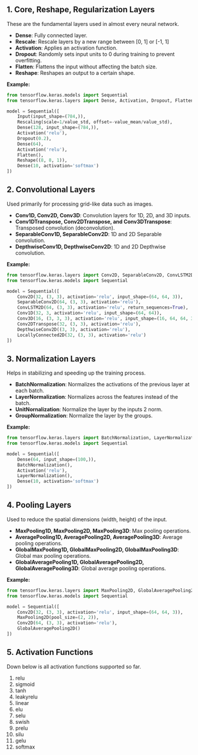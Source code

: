 ## 1. **Core, Reshape, Regularization Layers**

These are the fundamental layers used in almost every neural network.

- **Dense**: Fully connected layer.
- **Rescale**: Rescale layers by a new range between [0, 1] or [-1, 1]
- **Activation**: Applies an activation function.
- **Dropout**: Randomly sets input units to 0 during training to prevent overfitting.
- **Flatten**: Flattens the input without affecting the batch size.
- **Reshape**: Reshapes an output to a certain shape.

**Example:**
```python
from tensorflow.keras.models import Sequential
from tensorflow.keras.layers import Dense, Activation, Dropout, Flatten, Reshape

model = Sequential([
    Input(input_shape=(784,)),
    Rescaling(scale=1/value_std, offset=-value_mean/value_std),
    Dense(128, input_shape=(784,)),
    Activation('relu'),
    Dropout(0.2),
    Dense(64),
    Activation('relu'),
    Flatten(),
    Reshape((8, 8, 1)),
    Dense(10, activation='softmax')
])
```

## 2. **Convolutional Layers**

Used primarily for processing grid-like data such as images.

- **Conv1D, Conv2D, Conv3D**: Convolution layers for 1D, 2D, and 3D inputs.
- **Conv1DTranspose, Conv2DTranspose, and Conv3DTranspose**: Transposed convolution (deconvolution).
- **SeparableConv1D, SeparableConv2D**: 1D and 2D Separable convolution.
- **DepthwiseConv1D, DepthwiseConv2D**: 1D and 2D Depthwise convolution.
<!-- - **ConvLSTM2D**: Convolutional LSTM. -->

**Example:**
```python
from tensorflow.keras.layers import Conv2D, SeparableConv2D, ConvLSTM2D, Conv1D, Conv3D, Conv2DTranspose, DepthwiseConv2D, LocallyConnected2D
from tensorflow.keras.models import Sequential

model = Sequential([
    Conv2D(32, (3, 3), activation='relu', input_shape=(64, 64, 3)),
    SeparableConv2D(64, (3, 3), activation='relu'),
    ConvLSTM2D(64, (3, 3), activation='relu', return_sequences=True),
    Conv1D(32, 3, activation='relu', input_shape=(64, 64)),
    Conv3D(16, (3, 3, 3), activation='relu', input_shape=(16, 64, 64, 3)),
    Conv2DTranspose(32, (3, 3), activation='relu'),
    DepthwiseConv2D((3, 3), activation='relu'),
    LocallyConnected2D(32, (3, 3), activation='relu')
])
```

## 3. **Normalization Layers**

Helps in stabilizing and speeding up the training process.

- **BatchNormalization**: Normalizes the activations of the previous layer at each batch.
- **LayerNormalization**: Normalizes across the features instead of the batch.
- **UnitNornalization**: Normalize the layer by the inputs 2 norm.
- **GroupNormalization**: Normalize the layer by the groups.

**Example:**
```python
from tensorflow.keras.layers import BatchNormalization, LayerNormalization, Dense, Activation
from tensorflow.keras.models import Sequential

model = Sequential([
    Dense(64, input_shape=(100,)),
    BatchNormalization(),
    Activation('relu'),
    LayerNormalization(),
    Dense(10, activation='softmax')
])
```

## 4. **Pooling Layers**

Used to reduce the spatial dimensions (width, height) of the input.

- **MaxPooling1D, MaxPooling2D, MaxPooling3D**: Max pooling operations.
- **AveragePooling1D, AveragePooling2D, AveragePooling3D**: Average pooling operations.
- **GlobalMaxPooling1D, GlobalMaxPooling2D, GlobalMaxPooling3D**: Global max pooling operations.
- **GlobalAveragePooling1D, GlobalAveragePooling2D, GlobalAveragePooling3D**: Global average pooling operations.

**Example:**
```python
from tensorflow.keras.layers import MaxPooling2D, GlobalAveragePooling2D, Conv2D
from tensorflow.keras.models import Sequential

model = Sequential([
    Conv2D(32, (3, 3), activation='relu', input_shape=(64, 64, 3)),
    MaxPooling2D(pool_size=(2, 2)),
    Conv2D(64, (3, 3), activation='relu'),
    GlobalAveragePooling2D()
])
```

## 5. **Activation Functions**

Down below is all activation functions supported so far.

1. relu
1. sigmoid
1. tanh
1. leakyrelu
1. linear
1. elu
1. selu
1. swish
1. prelu
1. silu
1. gelu
1. softmax